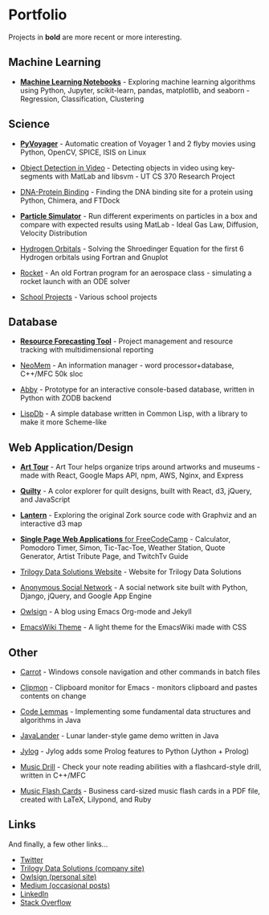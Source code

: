 # Portfolio

Projects in **bold** are more recent or more interesting.


## Machine Learning

* [**Machine Learning Notebooks**](https://github.com/bburns/Machine-Learning) - Exploring machine learning algorithms using Python, Jupyter, scikit-learn, pandas, matplotlib, and seaborn - Regression, Classification, Clustering


## Science

* [**PyVoyager**](https://github.com/bburns/PyVoyager) - Automatic creation of Voyager 1 and 2 flyby movies using Python, OpenCV, SPICE, ISIS on Linux 

* [Object Detection in Video](https://github.com/bburns/Object-Detection-in-Video) - Detecting objects in video using key-segments with MatLab and libsvm - UT CS 370 Research Project 

* [DNA-Protein Binding](https://github.com/bburns/DNA-Protein-Binding) - Finding the DNA binding site for a protein using Python, Chimera, and FTDock 

* [**Particle Simulator**](https://github.com/bburns/Particle-Simulator) - Run different experiments on particles in a box and compare with expected results using MatLab - Ideal Gas Law, Diffusion, Velocity Distribution 

* [Hydrogen Orbitals](https://github.com/bburns/Hydrogen-Orbitals) - Solving the Shroedinger Equation for the first 6 Hydrogen orbitals using Fortran and Gnuplot 

* [Rocket](https://github.com/bburns/rocket.f77) - An old Fortran program for an aerospace class - simulating a rocket launch with an ODE solver 

* [School Projects](https://github.com/bburns/School-Projects) - Various school projects 


## Database

* [**Resource Forecasting Tool**](http://trilogydata.org) - Project management and resource tracking with multidimensional reporting

* [NeoMem](https://github.com/bburns/NeoMem) - An information manager - word processor+database, C++/MFC 50k sloc

* [Abby](https://github.com/bburns/Abby) - Prototype for an interactive console-based database, written in Python with ZODB backend 

* [LispDb](https://github.com/bburns/LispDb) - A simple database written in Common Lisp, with a library to make it more Scheme-like 


## Web Application/Design

* [**Art Tour**](https://github.com/bburns/Art-Tour) - Art Tour helps organize trips around artworks and museums - made with React, Google Maps API, npm, AWS, Nginx, and Express 

* [**Quilty**](https://github.com/bburns/Quilty) - A color explorer for quilt designs, built with React, d3, jQuery, and JavaScript 

* [**Lantern**](https://github.com/bburns/Lantern) - Exploring the original Zork source code with Graphviz and an interactive d3 map 

* [**Single Page Web Applications** for FreeCodeCamp](https://github.com/bburns/WebApplications) - Calculator, Pomodoro Timer, Simon, Tic-Tac-Toe, Weather Station, Quote Generator, Artist Tribute Page, and TwitchTv Guide

* [Trilogy Data Solutions Website](http://trilogydata.org) - Website for Trilogy Data Solutions

* [Anonymous Social Network](https://github.com/bburns/Anonymous-Social-Network) - A social network site built with Python, Django, jQuery, and Google App Engine 

* [Owlsign](https://github.com/bburns/bburns.github.io) - A blog using Emacs Org-mode and Jekyll 

* [EmacsWiki Theme](https://github.com/bburns/emacswiki-light-theme) - A light theme for the EmacsWiki made with CSS


## Other

* [Carrot](https://github.com/bburns/Carrot) - Windows console navigation and other commands in batch files

* [Clipmon](https://github.com/bburns/clipmon) - Clipboard monitor for Emacs - monitors clipboard and pastes contents on change 

* [Code Lemmas](https://github.com/bburns/code-lemmas) - Implementing some fundamental data structures and algorithms in Java

* [JavaLander](https://github.com/bburns/JavaLander) - Lunar lander-style game demo written in Java 

* [Jylog](https://github.com/bburns/Jylog) - Jylog adds some Prolog features to Python (Jython + Prolog) 

* [Music Drill](https://github.com/bburns/Music-Drill) - Check your note reading abilities with a flashcard-style drill, written in C++/MFC

* [Music Flash Cards](https://github.com/bburns/Music-Flash-Cards) - Business card-sized music flash cards in a PDF file, created with LaTeX, Lilypond, and Ruby 



## Links

And finally, a few other links...

* [Twitter](http://twitter.com/bburnskm)
* [Trilogy Data Solutions (company site)](http://trilogydata.org)
* [Owlsign (personal site)](http://owlsign.org)
* [Medium (occasional posts)](https://medium.com/@bburnskm)
* [LinkedIn](https://www.linkedin.com/in/bburnskm)
* [Stack Overflow](http://stackoverflow.com/users/story/243392)

